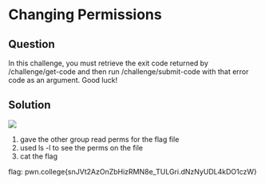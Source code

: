 # Changing Permissions
## Question
In this challenge, you must retrieve the exit code returned by /challenge/get-code and then run /challenge/submit-code with that error code as an argument. Good luck!


## Solution
![](/images/4.jpg)
1. gave the other group read perms for the flag file
2. used ls -l to see the perms on the file
3. cat the flag

flag: pwn.college{snJVt2AzOnZbHizRMN8e_TULGri.dNzNyUDL4kDO1czW}
